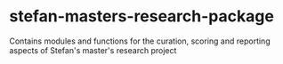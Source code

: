 # stefan-masters-research-package
Contains modules and functions for the curation, scoring and reporting aspects of Stefan's master's research project
